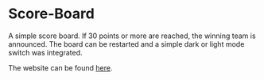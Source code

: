 # Score-Board
A simple score board. If 30 points or more are reached, the winning team is announced. The board can be restarted and a simple dark or light mode switch was integrated.

The website can be found [here](https://scoreboard-site.netlify.app).
